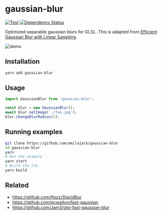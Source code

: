 gaussian-blur
=======================

[![Test](https://github.com/amilajack/gaussian-blur/actions/workflows/test.yml/badge.svg)](https://github.com/amilajack/gaussian-blur/actions/workflows/test.yml)
[![Dependency Status](https://img.shields.io/david/amilajack/gaussian-blur.svg)](https://david-dm.org/amilajack/gaussian-blur)

Optimized separable gaussian blurs for GLSL. This is adapted from [Efficient Gaussian Blur with Linear Sampling](http://rastergrid.com/blog/2010/09/efficient-gaussian-blur-with-linear-sampling/).

![demo](./img/demo.gif)

## Installation
```bash
yarn add gaussian-blur
```

## Usage
```js
import GaussianBlur from 'gaussian-blur';

const blur = new GaussianBlur();
await blur.setImage('./foo.jpg');
blur.changeBlurRadius(5);
```

## Running examples
```bash
git clone https://github.com/amilajack/gaussian-blur
cd gaussian-blur
yarn
# Run the example
yarn start
# Build the lib
yarn build
```

## Related

* https://github.com/flozz/StackBlur
* https://github.com/pcwalton/fast-gaussian
* https://github.com/Jam3/glsl-fast-gaussian-blur
